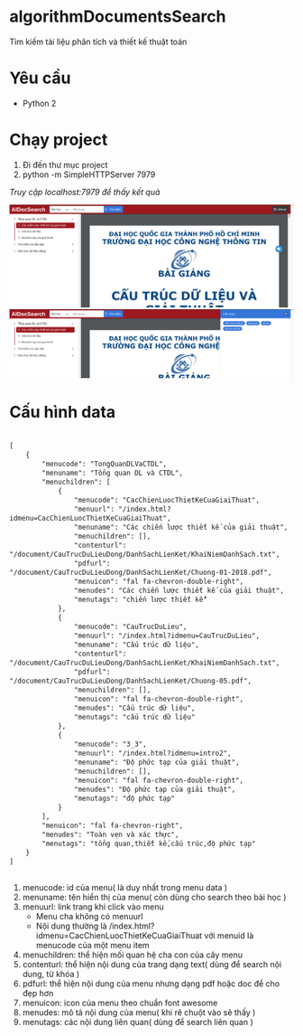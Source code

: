 # algorithmDocumentsSearch
Tìm kiếm tài liệu phân tích và thiết kế thuật toán

<h1>Yêu cầu</h1>
<ul>
    <li>Python 2</li>
</ul>


<h1>Chạy project</h1>
<ol>
    <li>Đi đến thư mục project</li>
    <li>python -m SimpleHTTPServer 7979</li>
</ol>
<p>
    <i>Truy cập localhost:7979 để thấy kết quả</i>
</p>

<img src="/static/image/overview.png">
<img src="/static/image/tags.png">



<h1>Cấu hình data</h1>
<pre>
    <code>
[
    {
        "menucode": "TongQuanDLVaCTDL",
        "menuname": "Tổng quan DL và CTDL",
        "menuchildren": [
            {
                "menucode": "CacChienLuocThietKeCuaGiaiThuat",
                "menuurl": "/index.html?idmenu=CacChienLuocThietKeCuaGiaiThuat",
                "menuname": "Các chiến lược thiết kế của giải thuật",
                "menuchildren": [],
                "contenturl": "/document/CauTrucDuLieuDong/DanhSachLienKet/KhaiNiemDanhSach.txt",
                "pdfurl": "/document/CauTrucDuLieuDong/DanhSachLienKet/Chuong-01-2018.pdf",
                "menuicon": "fal fa-chevron-double-right",
                "menudes": "Các chiến lược thiết kế của giải thuật",
                "menutags": "chiến lược thiết kế"
            },
            {
                "menucode": "CauTrucDuLieu",
                "menuurl": "/index.html?idmenu=CauTrucDuLieu",
                "menuname": "Cấu trúc dữ liệu",
                "contenturl": "/document/CauTrucDuLieuDong/DanhSachLienKet/KhaiNiemDanhSach.txt",
                "pdfurl": "/document/CauTrucDuLieuDong/DanhSachLienKet/Chuong-05.pdf",
                "menuchildren": [],
                "menuicon": "fal fa-chevron-double-right",
                "menudes": "Cấu trúc dữ liệu",
                "menutags": "cấu trúc dữ liệu"
            },
            {
                "menucode": "3_3",
                "menuurl": "/index.html?idmenu=intro2",
                "menuname": "Độ phức tạp của giải thuật",
                "menuchildren": [],
                "menuicon": "fal fa-chevron-double-right",
                "menudes": "Độ phức tạp của giải thuật",
                "menutags": "độ phức tạp"
            }
        ],
        "menuicon": "fal fa-chevron-right",
        "menudes": "Toàn vẹn và xác thực",
        "menutags": "tổng quan,thiết kế,cấu trúc,độ phức tạp"
    }
]
    </code>
</pre>

<ol>
    <li>menucode: id của menu( là duy nhất trong menu data )</li>
    <li>menuname: tên hiển thị của menu( còn dùng cho search theo bài học )</li>
    <li>menuurl: link trang khi click vào menu
        <ul>
            <li>Menu cha không có menuurl</li>
            <li>Nội dung thường là /index.html?idmenu=CacChienLuocThietKeCuaGiaiThuat với menuid là menucode của một menu item</li>
        </ul>
    </li>
    <li>menuchildren: thể hiện mối quan hệ cha con của cây menu</li>
    <li>contenturl: thể hiện nội dung của trang dạng text( dùng để search nội dung, từ khóa )</li>
    <li>pdfurl: thể hiện nội dung của menu nhưng dạng pdf hoặc doc để cho đẹp hơn</li>
    <li>menuicon: icon của menu theo chuẩn font awesome</li>
    <li>menudes: mô tả nội dung của menu( khi rê chuột vào sẽ thấy )</li>
    <li>menutags: các nội dung liên quan( dùng để search liên quan )</li>
</ol>
